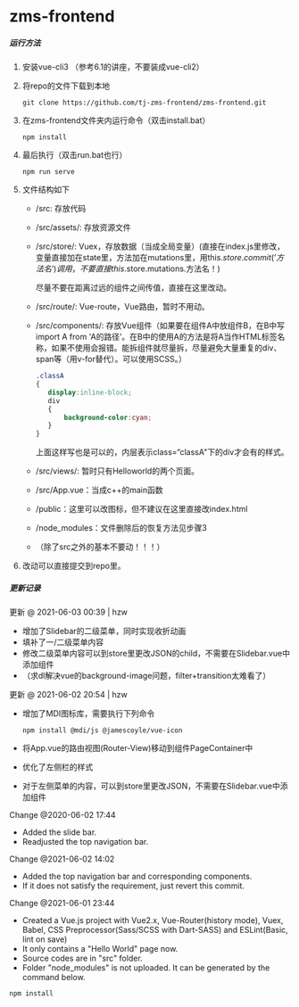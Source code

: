 # zms-frontend 

##### 运行方法

1. 安装vue-cli3 （参考6.1的讲座，不要装成vue-cli2）

2. 将repo的文件下载到本地

   ```Shell
   git clone https://github.com/tj-zms-frontend/zms-frontend.git
   ```

3. 在zms-frontend文件夹内运行命令（双击install.bat）

   ```shell
   npm install
   ```

4. 最后执行（双击run.bat也行）

   ```shell
   npm run serve
   ```

5. 文件结构如下

   - /src: 存放代码

   - /src/assets/: 存放资源文件

   - /src/store/: Vuex，存放数据（当成全局变量）(直接在index.js里修改，变量直接加在state里，方法加在mutations里，用this.$store.commit(’方法名‘)调用，不要直接this.$store.mutations.方法名！)

     尽量不要在距离过远的组件之间传值，直接在这里改动。

   - /src/route/: Vue-route，Vue路由，暂时不用动。

   - /src/components/: 存放Vue组件（如果要在组件A中放组件B，在B中写import A from 'A的路径'。在B中的使用A的方法是将A当作HTML标签名称，如果不使用会报错。能拆组件就尽量拆，尽量避免大量重复的div、span等（用v-for替代）。可以使用SCSS。）

     ```css
     .classA
     {
     	display:inline-block;
     	div
     	{
     		background-color:cyan; 
     	}
     }
     ```

     上面这样写也是可以的，内层表示class=“classA"下的div才会有的样式。

   - /src/views/: 暂时只有Helloworld的两个页面。

   - /src/App.vue：当成c++的main函数

   - /public：这里可以改图标，但不建议在这里直接改index.html

   - /node_modules：文件删除后的恢复方法见步骤3

   - （除了src之外的基本不要动！！！）

6. 改动可以直接提交到repo里。

   

##### 更新记录

更新 @ 2021-06-03 00:39 | hzw

- 增加了Slidebar的二级菜单，同时实现收折动画
- 填补了一/二级菜单内容
- 修改二级菜单内容可以到store里更改JSON的child，不需要在Slidebar.vue中添加组件
- （求dl解决vue的background-image问题，filter+transition太难看了）



更新 @ 2021-06-02 20:54 | hzw

- 增加了MDI图标库，需要执行下列命令

  ```Shell
  npm install @mdi/js @jamescoyle/vue-icon
  ```

- 将App.vue的路由视图(Router-View)移动到组件PageContainer中
- 优化了左侧栏的样式
- 对于左侧菜单的内容，可以到store里更改JSON，不需要在Slidebar.vue中添加组件



Change @2020-06-02 17:44

- Added the slide bar.
- Readjusted the top navigation bar.



Change @2021-06-02 14:02

- Added the top navigation bar and corresponding components.
- If it does not satisfy the requirement, just revert this commit.



Change @2021-06-01 23:44

- Created a Vue.js project with Vue2.x, Vue-Router(history mode), Vuex, Babel, CSS Preprocessor(Sass/SCSS with Dart-SASS) and ESLint(Basic, lint on save)
- It only contains a "Hello World" page now.
- Source codes are in "src" folder.
- Folder "node_modules" is not uploaded. It can be generated by the command below.

```shell
npm install
```

